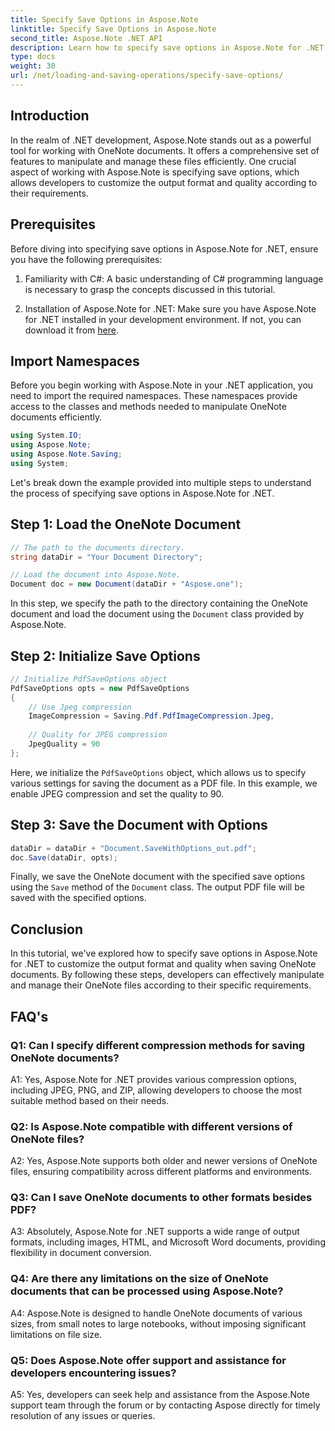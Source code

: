 ```yaml
---
title: Specify Save Options in Aspose.Note
linktitle: Specify Save Options in Aspose.Note
second_title: Aspose.Note .NET API
description: Learn how to specify save options in Aspose.Note for .NET to customize output format & quality of OneNote documents.
type: docs
weight: 30
url: /net/loading-and-saving-operations/specify-save-options/
---
```

## Introduction

In the realm of .NET development, Aspose.Note stands out as a powerful tool for working with OneNote documents. It offers a comprehensive set of features to manipulate and manage these files efficiently. One crucial aspect of working with Aspose.Note is specifying save options, which allows developers to customize the output format and quality according to their requirements.

## Prerequisites

Before diving into specifying save options in Aspose.Note for .NET, ensure you have the following prerequisites:

1. Familiarity with C#: A basic understanding of C# programming language is necessary to grasp the concepts discussed in this tutorial.
   
2. Installation of Aspose.Note for .NET: Make sure you have Aspose.Note for .NET installed in your development environment. If not, you can download it from [here](https://releases.aspose.com/note/net/).

## Import Namespaces

Before you begin working with Aspose.Note in your .NET application, you need to import the required namespaces. These namespaces provide access to the classes and methods needed to manipulate OneNote documents efficiently.

```csharp
using System.IO;
using Aspose.Note;
using Aspose.Note.Saving;
using System;
```

Let's break down the example provided into multiple steps to understand the process of specifying save options in Aspose.Note for .NET.

## Step 1: Load the OneNote Document

```csharp
// The path to the documents directory.
string dataDir = "Your Document Directory";

// Load the document into Aspose.Note.
Document doc = new Document(dataDir + "Aspose.one");
```

In this step, we specify the path to the directory containing the OneNote document and load the document using the `Document` class provided by Aspose.Note.

## Step 2: Initialize Save Options

```csharp
// Initialize PdfSaveOptions object
PdfSaveOptions opts = new PdfSaveOptions
{
    // Use Jpeg compression
    ImageCompression = Saving.Pdf.PdfImageCompression.Jpeg,
    
    // Quality for JPEG compression
    JpegQuality = 90
};
```

Here, we initialize the `PdfSaveOptions` object, which allows us to specify various settings for saving the document as a PDF file. In this example, we enable JPEG compression and set the quality to 90.

## Step 3: Save the Document with Options

```csharp
dataDir = dataDir + "Document.SaveWithOptions_out.pdf";
doc.Save(dataDir, opts);
```

Finally, we save the OneNote document with the specified save options using the `Save` method of the `Document` class. The output PDF file will be saved with the specified options.

## Conclusion

In this tutorial, we've explored how to specify save options in Aspose.Note for .NET to customize the output format and quality when saving OneNote documents. By following these steps, developers can effectively manipulate and manage their OneNote files according to their specific requirements.

## FAQ's

### Q1: Can I specify different compression methods for saving OneNote documents?

A1: Yes, Aspose.Note for .NET provides various compression options, including JPEG, PNG, and ZIP, allowing developers to choose the most suitable method based on their needs.

### Q2: Is Aspose.Note compatible with different versions of OneNote files?

A2: Yes, Aspose.Note supports both older and newer versions of OneNote files, ensuring compatibility across different platforms and environments.

### Q3: Can I save OneNote documents to other formats besides PDF?

A3: Absolutely, Aspose.Note for .NET supports a wide range of output formats, including images, HTML, and Microsoft Word documents, providing flexibility in document conversion.

### Q4: Are there any limitations on the size of OneNote documents that can be processed using Aspose.Note?

A4: Aspose.Note is designed to handle OneNote documents of various sizes, from small notes to large notebooks, without imposing significant limitations on file size.

### Q5: Does Aspose.Note offer support and assistance for developers encountering issues?

A5: Yes, developers can seek help and assistance from the Aspose.Note support team through the forum or by contacting Aspose directly for timely resolution of any issues or queries.
